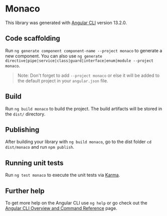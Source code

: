 # Monaco

This library was generated with [Angular CLI](https://github.com/angular/angular-cli) version 13.2.0.

## Code scaffolding

Run `ng generate component component-name --project monaco` to generate a new component. You can also use `ng generate directive|pipe|service|class|guard|interface|enum|module --project monaco`.
> Note: Don't forget to add `--project monaco` or else it will be added to the default project in your `angular.json` file. 

## Build

Run `ng build monaco` to build the project. The build artifacts will be stored in the `dist/` directory.

## Publishing

After building your library with `ng build monaco`, go to the dist folder `cd dist/monaco` and run `npm publish`.

## Running unit tests

Run `ng test monaco` to execute the unit tests via [Karma](https://karma-runner.github.io).

## Further help

To get more help on the Angular CLI use `ng help` or go check out the [Angular CLI Overview and Command Reference](https://angular.io/cli) page.
